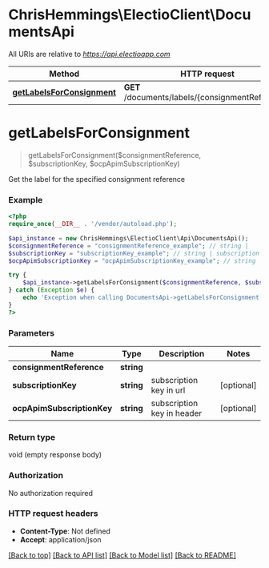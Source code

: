 # ChrisHemmings\ElectioClient\DocumentsApi

All URIs are relative to *https://api.electioapp.com*

Method | HTTP request | Description
------------- | ------------- | -------------
[**getLabelsForConsignment**](DocumentsApi.md#getLabelsForConsignment) | **GET** /documents/labels/{consignmentReference} | 


# **getLabelsForConsignment**
> getLabelsForConsignment($consignmentReference, $subscriptionKey, $ocpApimSubscriptionKey)



Get the label for the specified consignment reference

### Example
```php
<?php
require_once(__DIR__ . '/vendor/autoload.php');

$api_instance = new ChrisHemmings\ElectioClient\Api\DocumentsApi();
$consignmentReference = "consignmentReference_example"; // string | 
$subscriptionKey = "subscriptionKey_example"; // string | subscription key in url
$ocpApimSubscriptionKey = "ocpApimSubscriptionKey_example"; // string | subscription key in header

try {
    $api_instance->getLabelsForConsignment($consignmentReference, $subscriptionKey, $ocpApimSubscriptionKey);
} catch (Exception $e) {
    echo 'Exception when calling DocumentsApi->getLabelsForConsignment: ', $e->getMessage(), PHP_EOL;
}
?>
```

### Parameters

Name | Type | Description  | Notes
------------- | ------------- | ------------- | -------------
 **consignmentReference** | **string**|  |
 **subscriptionKey** | **string**| subscription key in url | [optional]
 **ocpApimSubscriptionKey** | **string**| subscription key in header | [optional]

### Return type

void (empty response body)

### Authorization

No authorization required

### HTTP request headers

 - **Content-Type**: Not defined
 - **Accept**: application/json

[[Back to top]](#) [[Back to API list]](../../README.md#documentation-for-api-endpoints) [[Back to Model list]](../../README.md#documentation-for-models) [[Back to README]](../../README.md)

